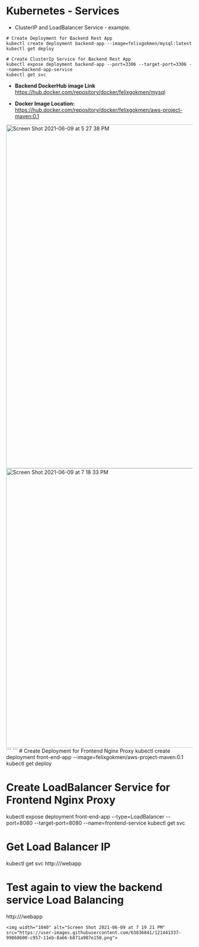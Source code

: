 # Kubernetes - Services


- ClusterIP and LoadBalancer Service -  example. 

```
# Create Deployment for Backend Rest App
kubectl create deployment backend-app --image=felixgokmen/mysql:latest 
kubectl get deploy

# Create ClusterIp Service for Backend Rest App
kubectl expose deployment backend-app --port=3306 --target-port=3306 --name=backend-app-service
kubectl get svc 
```


- **Backend DockerHub image Link** https://hub.docker.com/repository/docker/felixgokmen/mysql


- **Docker Image Location:** https://hub.docker.com/repository/docker/felixgokmen/aws-project-maven:0.1
<img width="925" alt="Screen Shot 2021-06-09 at 5 27 38 PM" src="https://user-images.githubusercontent.com/63836841/121431890-fed27b00-c947-11eb-87de-29e0daaa2f18.png">
<img width="752" alt="Screen Shot 2021-06-09 at 7 18 33 PM" src="https://user-images.githubusercontent.com/63836841/121441275-7d82e480-c957-11eb-83d3-1647d5a80b0a.png">
```
```
# Create Deployment for Frontend Nginx Proxy
kubectl create deployment front-end-app --image=felixgokmen/aws-project-maven:0.1
kubectl get deploy

# Create LoadBalancer Service for Frontend Nginx Proxy
kubectl expose deployment front-end-app  --type=LoadBalancer --port=8080 --target-port=8080 --name=frontend-service
kubectl get svc

# Get Load Balancer IP
kubectl get svc
http://<External-IP-from-get-service-output>/webapp



# Test again to view the backend service Load Balancing
http://<External-IP-from-get-service-output>/webapp
```
<img width="1040" alt="Screen Shot 2021-06-09 at 7 19 21 PM" src="https://user-images.githubusercontent.com/63836841/121441337-99868600-c957-11eb-8a66-b871a907e150.png">